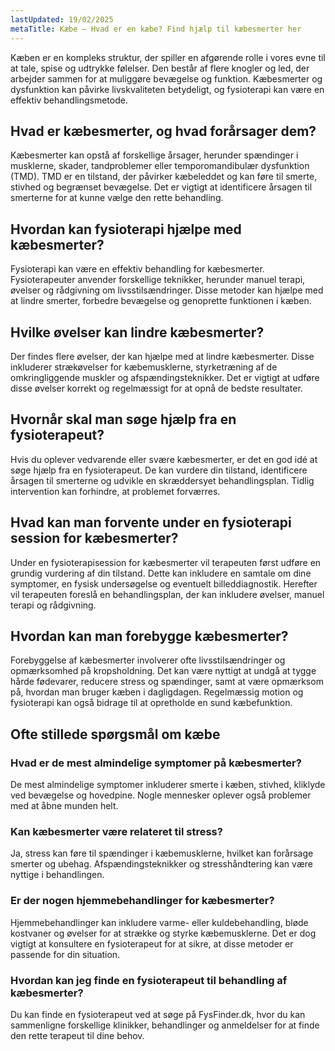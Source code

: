 ```yaml
---
lastUpdated: 19/02/2025
metaTitle: Kæbe – Hvad er en kæbe? Find hjælp til kæbesmerter her
---
```


Kæben er en kompleks struktur, der spiller en afgørende rolle i vores evne til at tale, spise og udtrykke følelser. Den består af flere knogler og led, der arbejder sammen for at muliggøre bevægelse og funktion. Kæbesmerter og dysfunktion kan påvirke livskvaliteten betydeligt, og fysioterapi kan være en effektiv behandlingsmetode.

## Hvad er kæbesmerter, og hvad forårsager dem?

Kæbesmerter kan opstå af forskellige årsager, herunder spændinger i musklerne, skader, tandproblemer eller temporomandibulær dysfunktion (TMD). TMD er en tilstand, der påvirker kæbeleddet og kan føre til smerte, stivhed og begrænset bevægelse. Det er vigtigt at identificere årsagen til smerterne for at kunne vælge den rette behandling.

## Hvordan kan fysioterapi hjælpe med kæbesmerter?

Fysioterapi kan være en effektiv behandling for kæbesmerter. Fysioterapeuter anvender forskellige teknikker, herunder manuel terapi, øvelser og rådgivning om livsstilsændringer. Disse metoder kan hjælpe med at lindre smerter, forbedre bevægelse og genoprette funktionen i kæben.

## Hvilke øvelser kan lindre kæbesmerter?

Der findes flere øvelser, der kan hjælpe med at lindre kæbesmerter. Disse inkluderer strækøvelser for kæbemusklerne, styrketræning af de omkringliggende muskler og afspændingsteknikker. Det er vigtigt at udføre disse øvelser korrekt og regelmæssigt for at opnå de bedste resultater.

## Hvornår skal man søge hjælp fra en fysioterapeut?

Hvis du oplever vedvarende eller svære kæbesmerter, er det en god idé at søge hjælp fra en fysioterapeut. De kan vurdere din tilstand, identificere årsagen til smerterne og udvikle en skræddersyet behandlingsplan. Tidlig intervention kan forhindre, at problemet forværres.

## Hvad kan man forvente under en fysioterapi session for kæbesmerter?

Under en fysioterapisession for kæbesmerter vil terapeuten først udføre en grundig vurdering af din tilstand. Dette kan inkludere en samtale om dine symptomer, en fysisk undersøgelse og eventuelt billeddiagnostik. Herefter vil terapeuten foreslå en behandlingsplan, der kan inkludere øvelser, manuel terapi og rådgivning.

## Hvordan kan man forebygge kæbesmerter?

Forebyggelse af kæbesmerter involverer ofte livsstilsændringer og opmærksomhed på kropsholdning. Det kan være nyttigt at undgå at tygge hårde fødevarer, reducere stress og spændinger, samt at være opmærksom på, hvordan man bruger kæben i dagligdagen. Regelmæssig motion og fysioterapi kan også bidrage til at opretholde en sund kæbefunktion.

## Ofte stillede spørgsmål om kæbe

### Hvad er de mest almindelige symptomer på kæbesmerter?

De mest almindelige symptomer inkluderer smerte i kæben, stivhed, kliklyde ved bevægelse og hovedpine. Nogle mennesker oplever også problemer med at åbne munden helt.

### Kan kæbesmerter være relateret til stress?

Ja, stress kan føre til spændinger i kæbemusklerne, hvilket kan forårsage smerter og ubehag. Afspændingsteknikker og stresshåndtering kan være nyttige i behandlingen.

### Er der nogen hjemmebehandlinger for kæbesmerter?

Hjemmebehandlinger kan inkludere varme- eller kuldebehandling, bløde kostvaner og øvelser for at strække og styrke kæbemusklerne. Det er dog vigtigt at konsultere en fysioterapeut for at sikre, at disse metoder er passende for din situation.

### Hvordan kan jeg finde en fysioterapeut til behandling af kæbesmerter?

Du kan finde en fysioterapeut ved at søge på FysFinder.dk, hvor du kan sammenligne forskellige klinikker, behandlinger og anmeldelser for at finde den rette terapeut til dine behov.
